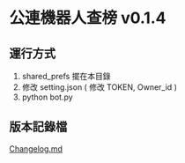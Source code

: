 # 公連機器人查榜 v0.1.4

## 運行方式
1. shared_prefs 擺在本目錄
2. 修改 setting.json ( 修改 TOKEN, Owner_id )
3. python bot.py

## 版本記錄檔
  [Changelog.md](Changelog.md)
